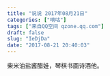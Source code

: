 ```yaml
---
title: "说说 2017年08月21日"
categories: ["嘀咕"]
tags: ["来自QQ空间 qzone.qq.com"]
draft: false
slug: "IeDjDa"
date: "2017-08-21 20:40:03"
---
```


柴米油盐酱醋娃，琴棋书画诗酒他。
